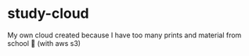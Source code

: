 # study-cloud
My own cloud created because I have too many prints and material from school 🤕 (with aws s3)
